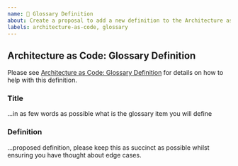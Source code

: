```yaml
---
name: 📕 Glossary Definition
about: Create a proposal to add a new definition to the Architecture as Code Glossary
labels: architecture-as-code, glossary
---
```

## Architecture as Code: Glossary Definition
Please see [Architecture as Code: Glossary Definition](https://github.com/finos/devops-automation/issues/121) for details on how to help with this definition.

### Title
...in as few words as possible what is the glossary item you will define

### Definition
...proposed definition, please keep this as succinct as possible whilst ensuring you have thought about edge cases.
